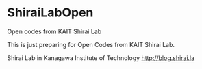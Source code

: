 ShiraiLabOpen
=============

Open codes from KAIT Shirai Lab

This is just preparing for Open Codes from KAIT Shirai Lab.

Shirai Lab in Kanagawa Institute of Technology
http://blog.shirai.la 
